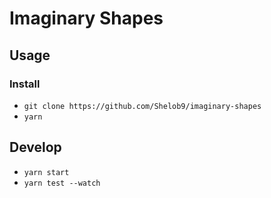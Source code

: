 # Imaginary Shapes

## Usage

### Install

- `git clone https://github.com/Shelob9/imaginary-shapes`
- `yarn`

## Develop

- `yarn start`
- `yarn test --watch`
